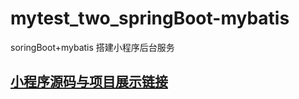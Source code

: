 # mytest_two_springBoot-mybatis
soringBoot+mybatis  搭建小程序后台服务

## [小程序源码与项目展示链接](https://github.com/iamsongci/mytest_two_wx_small_program)
